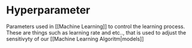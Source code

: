 # Hyperparameter
Parameters used in [[Machine Learning]]  to control the learning process. These are things such as learning rate and etc.., that is used to adjust the sensitivyty of our [[Machine Learning Algoritm|models]]
